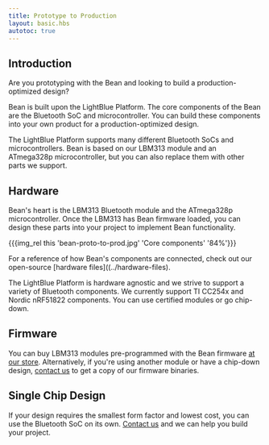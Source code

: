 ```yaml
---
title: Prototype to Production
layout: basic.hbs
autotoc: true
---
```


## Introduction

Are you prototyping with the Bean and looking to build a production-optimized design? 

Bean is built upon the LightBlue Platform. The core components of the Bean are the Bluetooth SoC and microcontroller. You can build these components into your own product for a production-optimized design.

The LightBlue Platform supports many different Bluetooth SoCs and microcontrollers. Bean is based on our LBM313 module and an ATmega328p microcontroller, but you can also replace them with other parts we support. 

## Hardware

Bean's heart is the LBM313 Bluetooth module and the ATmega328p microcontroller. Once the LBM313 has Bean firmware loaded, you can design these parts into your project to implement Bean functionality.

{{{img_rel this 'bean-proto-to-prod.jpg' 'Core components' '84%'}}}

For a reference of how Bean's components are connected, check out our open-source [hardware files]((../hardware-files). 

The LightBlue Platform is hardware agnostic and we strive to support a variety of Bluetooth components. We currently support TI CC254x and Nordic nRF51822 components. You can use certified modules or go chip-down.

## Firmware

You can buy LBM313 modules pre-programmed with the Bean firmware [at our store](http://punchthrough.myshopify.com/collections/all/products/lbm313-with-bean-firmware). Alternatively, if you're using another module or have a chip-down design, [contact us](mailto:info@punchthrough.com) to get a copy of our firmware binaries.

## Single Chip Design

If your design requires the smallest form factor and lowest cost, you can use the Bluetooth SoC on its own. [Contact us](mailto:info@punchthrough.com) and we can help you build your project. 
